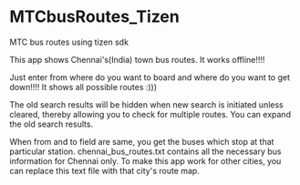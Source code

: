 MTCbusRoutes_Tizen
==================

MTC bus routes using tizen sdk

This app shows Chennai's(India) town bus routes.
It works offline!!!! 

Just enter from where do you want to board and where do you want to get down!!!! It shows all possible routes :)))

The old search results will be hidden when new search is initiated unless cleared, thereby allowing you to check for multiple routes. You can expand the old search results.

When from and to field are same, you get the buses which stop at that particular station.
chennai_bus_routes.txt contains all the necessary bus information for Chennai only. To make this app work for other cities, you can replace this text file with that city's route map.
